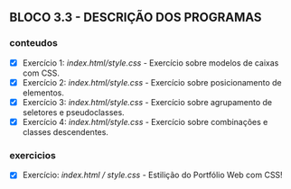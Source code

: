 ## BLOCO 3.3 - DESCRIÇÃO DOS PROGRAMAS

### conteudos
- [x] Exercício 1: _index.html/style.css_ - Exercício sobre modelos de caixas com CSS.
- [x] Exercício 2: _index.html/style.css_ - Exercício sobre posicionamento de elementos.
- [x] Exercício 3: _index.html/style.css_ - Exercício sobre agrupamento de seletores e pseudoclasses.
- [x] Exercício 4: _index.html/style.css_ - Exercício sobre combinações e classes descendentes.

### exercicios
- [x] Exercício: _index.html / style.css_ - Estilição do Portfólio Web com CSS!
